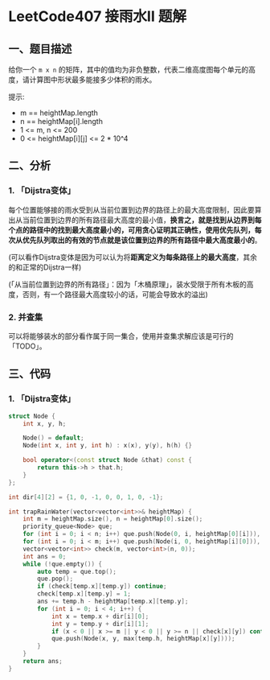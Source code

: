 # LeetCode407 接雨水II 题解

## 一、题目描述

给你一个 `m x n` 的矩阵，其中的值均为非负整数，代表二维高度图每个单元的高度，请计算图中形状最多能接多少体积的雨水。

提示:

+ m == heightMap.length
+ n == heightMap[i].length
+ 1 <= m, n <= 200
+ 0 <= heightMap[i][j] <= 2 * 10^4




## 二、分析

### 1. 「Dijstra变体」 

每个位置能够接的雨水受到从当前位置到边界的路径上的最大高度限制，因此要算出从当前位置到边界的所有路径最大高度的最小值，**换言之，就是找到从边界到每个点的路径中的找到最大高度最小的，可用贪心证明其正确性，使用优先队列，每次从优先队列取出的有效的节点就是该位置到边界的所有路径中最大高度最小的**。

(可以看作Dijstra变体是因为可以认为将**距离定义为每条路径上的最大高度**，其余的和正常的Dijstra一样)

(「从当前位置到边界的所有路径」：因为「木桶原理」，装水受限于所有木板的高度，否则，有一个路径最大高度较小的话，可能会导致水的溢出)



### 2. 并查集

可以将能够装水的部分看作属于同一集合，使用并查集求解应该是可行的「TODO」。



## 三、代码

### 1. 「Dijstra变体」

```c++
struct Node {
    int x, y, h;

    Node() = default;
    Node(int x, int y, int h) : x(x), y(y), h(h) {}

    bool operator<(const struct Node &that) const {
        return this->h > that.h;
    }
};

int dir[4][2] = {1, 0, -1, 0, 0, 1, 0, -1};

int trapRainWater(vector<vector<int>>& heightMap) {
    int m = heightMap.size(), n = heightMap[0].size();
    priority_queue<Node> que;
    for (int i = 0; i < n; i++) que.push(Node(0, i, heightMap[0][i])), que.push(Node(m - 1, i, heightMap[m - 1][i]));
    for (int i = 0; i < m; i++) que.push(Node(i, 0, heightMap[i][0])), que.push(Node(i, n - 1, heightMap[i][n - 1]));
    vector<vector<int>> check(m, vector<int>(n, 0));
    int ans = 0;
    while (!que.empty()) {
        auto temp = que.top();
        que.pop();
        if (check[temp.x][temp.y]) continue;
        check[temp.x][temp.y] = 1;
        ans += temp.h - heightMap[temp.x][temp.y];
        for (int i = 0; i < 4; i++) {
            int x = temp.x + dir[i][0];
            int y = temp.y + dir[i][1];
            if (x < 0 || x >= m || y < 0 || y >= n || check[x][y]) continue;
            que.push(Node(x, y, max(temp.h, heightMap[x][y])));
        }
    }
    return ans;
}
```

 